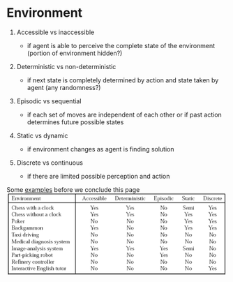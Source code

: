 # Environment

1. Accessible vs inaccessible
    - if agent is able to perceive the complete state of the environment (portion of environment hidden?)

2. Deterministic vs non-deterministic
   - if next state is completely determined by action and state taken by agent (any randomness?)

3. Episodic vs sequential
    - if each set of moves are independent of each other or if past action determines future possible states

4. Static vs dynamic
    - if environment changes as agent is finding solution

5. Discrete vs continuous
    - if there are limited possible perception and action

Some [examples](https://www.doc.ic.ac.uk/project/examples/2005/163/g0516334/environ.html) before we conclude this page  
![examples](Env%20types.png)